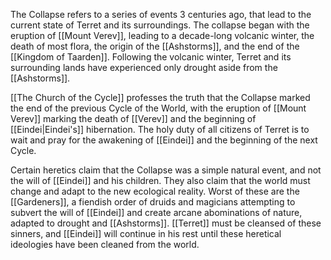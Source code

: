 The Collapse refers to a series of events 3 centuries ago, that lead to the current state of Terret and its surroundings. The collapse began with the eruption of [[Mount Verev]], leading to a decade-long volcanic winter, the death of most flora, the origin of the [[Ashstorms]], and the end of the [[Kingdom of Taarden]]. Following the volcanic winter, Terret and its surrounding lands have experienced only drought aside from the [[Ashstorms]].

[[The Church of the Cycle]] professes the truth that the Collapse marked the end of the previous Cycle of the World, with the eruption of [[Mount Verev]] marking the death of [[Verev]] and the beginning of [[Eindei|Eindei's]] hibernation. The holy duty of all citizens of Terret is to wait and pray for the awakening of [[Eindei]] and the beginning of the next Cycle.

Certain heretics claim that the Collapse was a simple natural event, and not the will of [[Eindei]] and his children. They also claim that the world must change and adapt to the new ecological reality. Worst of these are the [[Gardeners]], a fiendish order of druids and magicians attempting to subvert the will of [[Eindei]] and create arcane abominations of nature, adapted to drought and [[Ashstorms]]. [[Terret]] must be cleansed of these sinners, and [[Eindei]] will continue in his rest until these heretical ideologies have been cleaned from the world.